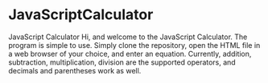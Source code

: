# JavaScriptCalculator
JavaScript Calculator
Hi, and welcome to the JavaScript Calculator. The program is simple to use. Simply clone the repository, open the HTML file in a web browser of your choice, and enter an equation. Currently, addition, subtraction, multiplication, division are the supported operators, and decimals and parentheses work as well.
